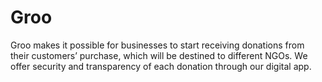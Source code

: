 Groo
====

Groo makes it possible for businesses to start receiving donations from their customers’ purchase, which will be destined to different NGOs. We offer security and transparency of each donation through our digital app.
